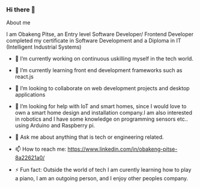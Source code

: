 ### Hi there 👋

About me

I am Obakeng Pitse, an Entry level Software Developer/ Frontend Developer completed my certificate in Software Development and a Diploma in IT (Intelligent Industrial Systems)

- 🔭 I’m currently working on continuous uskilling myself in the tech world.

- 🌱 I’m currently learning front end development frameworks such as react.js

- 👯 I’m looking to collaborate on web development projects and desktop applications

- 🤔 I’m looking for help with IoT and smart homes, since I would love to own a smart home design and installation company.I am also interested in robotics and I have some knowledge on programming sensors etc.. using Arduino and Raspberry pi.

- 💬 Ask me about anything that is tech or engineering related. 

- 📫 How to reach me: https://www.linkedin.com/in/obakeng-pitse-8a22621a0/

- ⚡ Fun fact: Outside the world of tech I am curently learning how to play a piano, I am an outgoing person, and I enjoy other peoples company.

